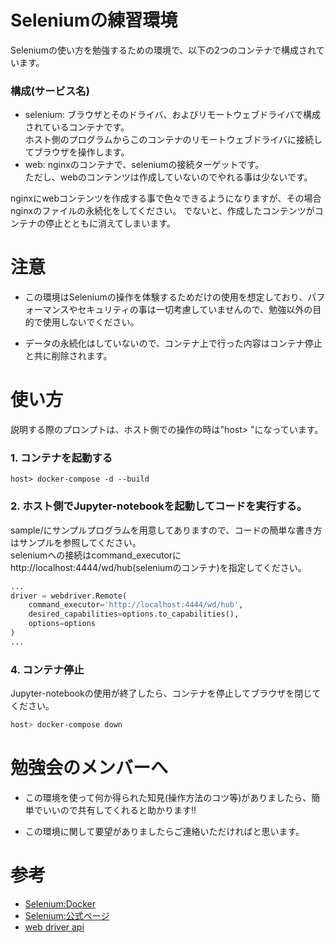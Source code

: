 # Seleniumの練習環境
Seleniumの使い方を勉強するための環境で、以下の2つのコンテナで構成されています。<br>

### 構成(サービス名)

- selenium: ブラウザとそのドライバ、およびリモートウェブドライバで構成されているコンテナです。<br>
  ホスト側のプログラムからこのコンテナのリモートウェブドライバに接続してブラウザを操作します。
- web: nginxのコンテナで、seleniumの接続ターゲットです。<br>
  ただし、webのコンテンツは作成していないのでやれる事は少ないです。<br>

nginxにwebコンテンツを作成する事で色々できるようになりますが、その場合nginxのファイルの永続化をしてください。
でないと、作成したコンテンツがコンテナの停止とともに消えてしまいます。

# 注意

- この環境はSeleniumの操作を体験するためだけの使用を想定しており、パフォーマンスやセキュリティの事は一切考慮していませんので、勉強以外の目的で使用しないでください。

- データの永続化はしていないので、コンテナ上で行った内容はコンテナ停止と共に削除されます。

# 使い方

説明する際のプロンプトは、ホスト側での操作の時は"host> "になっています。

### 1. コンテナを起動する
```base
host> docker-compose -d --build
```

### 2. ホスト側でJupyter-notebookを起動してコードを実行する。

sample/にサンプルプログラムを用意してありますので、コードの簡単な書き方はサンプルを参照してください。<br>
seleniumへの接続はcommand_executorにhttp://localhost:4444/wd/hub(seleniumのコンテナ)を指定してください。

```python
...
driver = webdriver.Remote(
    command_executor='http://localhost:4444/wd/hub',
    desired_capabilities=options.to_capabilities(),
    options=options
)
...
```


### 4. コンテナ停止
Jupyter-notebookの使用が終了したら、コンテナを停止してブラウザを閉じてください。
```bash
host> docker-compose down
```

# 勉強会のメンバーへ

- この環境を使って何か得られた知見(操作方法のコツ等)がありましたら、簡単でいいので共有してくれると助かります!!

- この環境に関して要望がありましたらご連絡いただければと思います。


# 参考
- [Selenium:Docker](https://github.com/SeleniumHQ/docker-selenium)
- [Selenium:公式ページ](https://www.selenium.dev/)
- [web driver api](https://selenium-python.readthedocs.io/api.html)